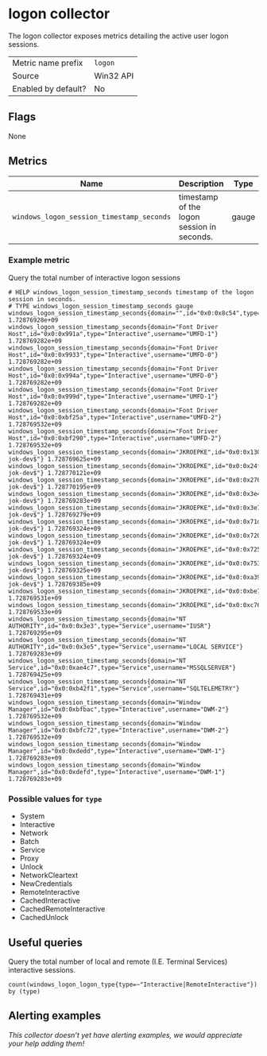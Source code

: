 # logon collector

The logon collector exposes metrics detailing the active user logon sessions.

|                     |           |
|---------------------|-----------|
| Metric name prefix  | `logon`   |
| Source              | Win32 API |
| Enabled by default? | No        |

## Flags

None

## Metrics

| Name                                      | Description                                | Type  | Labels                             |
|-------------------------------------------|--------------------------------------------|-------|------------------------------------|
| `windows_logon_session_timestamp_seconds` | timestamp of the logon session in seconds. | gauge | `domain`, `id`, `type`, `username` |

### Example metric
Query the total number of interactive logon sessions
```
# HELP windows_logon_session_timestamp_seconds timestamp of the logon session in seconds.
# TYPE windows_logon_session_timestamp_seconds gauge
windows_logon_session_timestamp_seconds{domain="",id="0x0:0x8c54",type="System",username=""} 1.72876928e+09
windows_logon_session_timestamp_seconds{domain="Font Driver Host",id="0x0:0x991a",type="Interactive",username="UMFD-1"} 1.728769282e+09
windows_logon_session_timestamp_seconds{domain="Font Driver Host",id="0x0:0x9933",type="Interactive",username="UMFD-0"} 1.728769282e+09
windows_logon_session_timestamp_seconds{domain="Font Driver Host",id="0x0:0x994a",type="Interactive",username="UMFD-0"} 1.728769282e+09
windows_logon_session_timestamp_seconds{domain="Font Driver Host",id="0x0:0x999d",type="Interactive",username="UMFD-1"} 1.728769282e+09
windows_logon_session_timestamp_seconds{domain="Font Driver Host",id="0x0:0xbf25a",type="Interactive",username="UMFD-2"} 1.728769532e+09
windows_logon_session_timestamp_seconds{domain="Font Driver Host",id="0x0:0xbf290",type="Interactive",username="UMFD-2"} 1.728769532e+09
windows_logon_session_timestamp_seconds{domain="JKROEPKE",id="0x0:0x130241",type="Network",username="vm-jok-dev$"} 1.728769625e+09
windows_logon_session_timestamp_seconds{domain="JKROEPKE",id="0x0:0x24f7c9",type="Network",username="vm-jok-dev$"} 1.728770121e+09
windows_logon_session_timestamp_seconds{domain="JKROEPKE",id="0x0:0x276846",type="Network",username="vm-jok-dev$"} 1.728770195e+09
windows_logon_session_timestamp_seconds{domain="JKROEPKE",id="0x0:0x3e4",type="Service",username="vm-jok-dev$"} 1.728769283e+09
windows_logon_session_timestamp_seconds{domain="JKROEPKE",id="0x0:0x3e7",type="System",username="vm-jok-dev$"} 1.728769279e+09
windows_logon_session_timestamp_seconds{domain="JKROEPKE",id="0x0:0x71d0f",type="Network",username="vm-jok-dev$"} 1.728769324e+09
windows_logon_session_timestamp_seconds{domain="JKROEPKE",id="0x0:0x720a3",type="Network",username="vm-jok-dev$"} 1.728769324e+09
windows_logon_session_timestamp_seconds{domain="JKROEPKE",id="0x0:0x725cb",type="Network",username="vm-jok-dev$"} 1.728769324e+09
windows_logon_session_timestamp_seconds{domain="JKROEPKE",id="0x0:0x753d8",type="Network",username="vm-jok-dev$"} 1.728769325e+09
windows_logon_session_timestamp_seconds{domain="JKROEPKE",id="0x0:0xa3913",type="Network",username="vm-jok-dev$"} 1.728769385e+09
windows_logon_session_timestamp_seconds{domain="JKROEPKE",id="0x0:0xbe7f2",type="Network",username="jok"} 1.728769531e+09
windows_logon_session_timestamp_seconds{domain="JKROEPKE",id="0x0:0xc76c4",type="RemoteInteractive",username="jok"} 1.728769533e+09
windows_logon_session_timestamp_seconds{domain="NT AUTHORITY",id="0x0:0x3e3",type="Service",username="IUSR"} 1.728769295e+09
windows_logon_session_timestamp_seconds{domain="NT AUTHORITY",id="0x0:0x3e5",type="Service",username="LOCAL SERVICE"} 1.728769283e+09
windows_logon_session_timestamp_seconds{domain="NT Service",id="0x0:0xae4c7",type="Service",username="MSSQLSERVER"} 1.728769425e+09
windows_logon_session_timestamp_seconds{domain="NT Service",id="0x0:0xb42f1",type="Service",username="SQLTELEMETRY"} 1.728769431e+09
windows_logon_session_timestamp_seconds{domain="Window Manager",id="0x0:0xbfbac",type="Interactive",username="DWM-2"} 1.728769532e+09
windows_logon_session_timestamp_seconds{domain="Window Manager",id="0x0:0xbfc72",type="Interactive",username="DWM-2"} 1.728769532e+09
windows_logon_session_timestamp_seconds{domain="Window Manager",id="0x0:0xdedd",type="Interactive",username="DWM-1"} 1.728769283e+09
windows_logon_session_timestamp_seconds{domain="Window Manager",id="0x0:0xdefd",type="Interactive",username="DWM-1"} 1.728769283e+09
```

### Possible values for `type`

- System
- Interactive
- Network
- Batch
- Service
- Proxy
- Unlock
- NetworkCleartext
- NewCredentials
- RemoteInteractive
- CachedInteractive
- CachedRemoteInteractive
- CachedUnlock

## Useful queries
Query the total number of local and remote (I.E. Terminal Services) interactive sessions.
```
count(windows_logon_logon_type{type=~"Interactive|RemoteInteractive"}) by (type)
```

## Alerting examples
_This collector doesn’t yet have alerting examples, we would appreciate your help adding them!_
